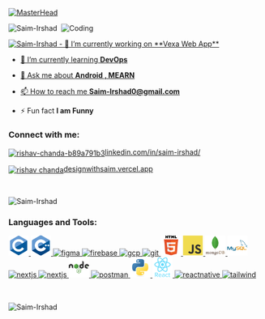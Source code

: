 [![MasterHead](https://media.licdn.com/dms/image/v2/D4E16AQEMDt2MpAiEIA/profile-displaybackgroundimage-shrink_350_1400/profile-displaybackgroundimage-shrink_350_1400/0/1685798064150?e=1729123200&v=beta&t=-Lu70nLGB6dSMBmfrGWa8PQJdCnLu57H0w5Pkt08YrA)](https://Saim-Irshad.io)

<img align="right" alt="Coding" width="400"
    src="https://camo.githubusercontent.com/68b09917305404d1100df9b6392a1310afc6406b11853d6a08d5e8c2606f0195/68747470733a2f2f692e70696e696d672e636f6d2f6f726967696e616c732f38622f33352f66652f38623335666566353566626131613230316339633761313164336563336436342e676966">


<p align="left"> <img
        src="https://komarev.com/ghpvc/?username=Saim-Irshad&label=Profile%20views&color=0e75b6&style=flat"
        alt="Saim-Irshad" /> </p>

<p align="left"> <a href="https://twitter.com/Saim-Irshad" target="blank"><img
            src="https://img.shields.io/twitter/follow/Saim-Irshad?logo=twitter&style=for-the-badge" alt="Saim-Irshad"
            </p>
- 🔭 I’m currently working on **Vexa Web App**

- 🌱 I’m currently learning **DevOps**

- 💬 Ask me about **Android , MEARN**

- 📫 How to reach me **Saim-Irshad0@gmail.com**

- ⚡ Fun fact **I am Funny**

<h3 align="left">Connect with me:</h3>
<p align="left">

<a href="https://linkedin.com/in/rishav-chanda-b89a791b3" target="blank"><img align="center"
                    src="https://raw.githubusercontent.com/rahuldkjain/github-profile-readme-generator/master/src/images/icons/Social/linked-in-alt.svg"
                    alt="rishav-chanda-b89a791b3" height="30" width="40" />linkedin.com/in/saim-irshad/</a>

<a href="https://www.youtube.com/c/rishav chanda" target="blank"><img align="center"
                    src="https://cdn-icons-png.flaticon.com/512/5339/5339181.png" alt="rishav chanda" height="40"
                    width="40" />designwithsaim.vercel.app</a>
</p>

<br />

<p>
  <img align="" src="https://github-readme-stats.vercel.app/api/top-langs?username=Saim-Irshad&show_icons=true&locale=en&layout=compact&theme=tokyonight" alt="Saim-Irshad" />
</p>

<h3 align="">Languages and Tools:</h3>

<p align="left">
  <a href="https://www.cprogramming.com/" target="_blank" rel="noreferrer">
    <img src="https://raw.githubusercontent.com/devicons/devicon/master/icons/c/c-original.svg" alt="c" width="40" height="40" />
  </a>
  <a href="https://www.w3schools.com/cpp/" target="_blank" rel="noreferrer">
    <img src="https://raw.githubusercontent.com/devicons/devicon/master/icons/cplusplus/cplusplus-original.svg" alt="cplusplus" width="40" height="40" />
  </a>
  <a href="https://www.figma.com/" target="_blank" rel="noreferrer">
    <img src="https://www.vectorlogo.zone/logos/figma/figma-icon.svg" alt="figma" width="40" height="40" />
  </a>
  <a href="https://firebase.google.com/" target="_blank" rel="noreferrer">
    <img src="https://www.vectorlogo.zone/logos/firebase/firebase-icon.svg" alt="firebase" width="40" height="40" />
  </a>
  <a href="https://cloud.google.com" target="_blank" rel="noreferrer">
    <img src="https://www.vectorlogo.zone/logos/google_cloud/google_cloud-icon.svg" alt="gcp" width="40" height="40" />
  </a>
  <a href="https://git-scm.com/" target="_blank" rel="noreferrer">
    <img src="https://www.vectorlogo.zone/logos/git-scm/git-scm-icon.svg" alt="git" width="40" height="40" />
  </a>
  <a href="https://www.w3.org/html/" target="_blank" rel="noreferrer">
    <img src="https://raw.githubusercontent.com/devicons/devicon/master/icons/html5/html5-original-wordmark.svg" alt="html5" width="40" height="40" />
  </a>
  <a href="https://developer.mozilla.org/en-US/docs/Web/JavaScript" target="_blank" rel="noreferrer">
    <img src="https://raw.githubusercontent.com/devicons/devicon/master/icons/javascript/javascript-original.svg" alt="javascript" width="40" height="40" />
  </a>
  <a href="https://www.mongodb.com/" target="_blank" rel="noreferrer">
    <img src="https://raw.githubusercontent.com/devicons/devicon/master/icons/mongodb/mongodb-original-wordmark.svg" alt="mongodb" width="40" height="40" />
  </a>
  <a href="https://www.mysql.com/" target="_blank" rel="noreferrer">
    <img src="https://raw.githubusercontent.com/devicons/devicon/master/icons/mysql/mysql-original-wordmark.svg" alt="mysql" width="40" height="40" />
  </a>
  <a href="https://nextjs.org/" target="_blank" rel="noreferrer">
    <img src="https://d2nir1j4sou8ez.cloudfront.net/wp-content/uploads/2021/12/nextjs-boilerplate-logo.png" alt="nextjs" width="40" height="40" />
  </a>
   <a href="https://www.typescriptlang.org/" target="_blank" rel="noreferrer">
    <img src="https://static-00.iconduck.com/assets.00/typescript-icon-icon-1024x1024-vh3pfez8.png" alt="nextjs" width="40" height="40" />
  </a>
  <a href="https://nodejs.org" target="_blank" rel="noreferrer">
    <img src="https://raw.githubusercontent.com/devicons/devicon/master/icons/nodejs/nodejs-original-wordmark.svg" alt="nodejs" width="40" height="40" />
  </a>
  <a href="https://postman.com" target="_blank" rel="noreferrer">
    <img src="https://www.vectorlogo.zone/logos/getpostman/getpostman-icon.svg" alt="postman" width="40" height="40" />
  </a>
  <a href="https://www.python.org" target="_blank" rel="noreferrer">
    <img src="https://raw.githubusercontent.com/devicons/devicon/master/icons/python/python-original.svg" alt="python" width="40" height="40" />
  </a>
  <a href="https://reactjs.org/" target="_blank" rel="noreferrer">
    <img src="https://raw.githubusercontent.com/devicons/devicon/master/icons/react/react-original-wordmark.svg" alt="react" width="40" height="40" />
  </a>
  <a href="https://reactnative.dev/" target="_blank" rel="noreferrer">
    <img src="https://reactnative.dev/img/header_logo.svg" alt="reactnative" width="40" height="40" />
  </a>
  <a href="https://tailwindcss.com/" target="_blank" rel="noreferrer">
    <img src="https://www.vectorlogo.zone/logos/tailwindcss/tailwindcss-icon.svg" alt="tailwind" width="40" height="40" />
  </a>
</p>


                

<br />

<p><img align="center" src="https://github-readme-streak-stats.herokuapp.com/?user=Saim-Irshad&&theme=tokyonight"
        alt="Saim-Irshad" /></p>



<!-- <p>&nbsp;<img align="center" src="https://github-readme-stats.vercel.app/api?username=Saim-Irshad&show_icons=true&locale=en&theme=tokyonight" alt="Saim-Irshad" /></p> -->
